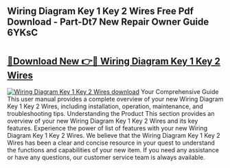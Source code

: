 ## Wiring Diagram Key 1 Key 2 Wires Free Pdf Download - Part-Dt7 New Repair Owner Guide 6YKsC

# <h2><a href="http://dfqffa.blite.top/?on=Wiring+Diagram+Key+1+Key+2+Wires">🔗Download New 👉🔴 Wiring Diagram Key 1 Key 2 Wires</a></h2>

[![Wiring Diagram Key 1 Key 2 Wires download](https://i.imgur.com/lujVjoI.png)](http://dfqffa.blite.top/?on=Wiring+Diagram+Key+1+Key+2+Wires)
Your Comprehensive Guide This user manual provides a complete overview of your new Wiring Diagram Key 1 Key 2 Wires, including installation, operation, maintenance, and troubleshooting tips. Understanding the Product This section provides an overview of your new Wiring Diagram Key 1 Key 2 Wires and its key features. Experience the power of list of features with your new Wiring Diagram Key 1 Key 2 Wires. We believe that the Wiring Diagram Key 1 Key 2 Wires has been a clear and concise resource in your quest to understand the functions and capabilities of your new item. If you need any assistance or have any questions, our customer service team is always available.
